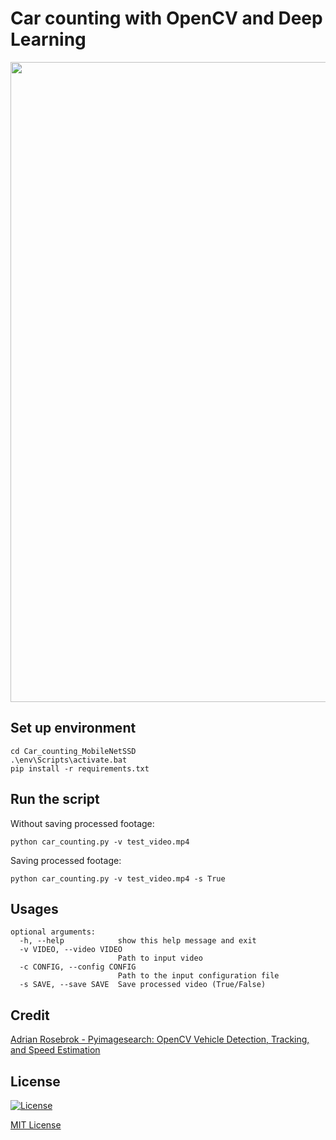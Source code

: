 # Car counting with OpenCV and Deep Learning

<p align = "center"><img src="./processe_video.gif" width = 1024></p>

## Set up environment
```
cd Car_counting_MobileNetSSD
.\env\Scripts\activate.bat
pip install -r requirements.txt
```

## Run the script

Without saving processed footage:
```
python car_counting.py -v test_video.mp4
```

Saving processed footage:
```
python car_counting.py -v test_video.mp4 -s True
```
## Usages

```
optional arguments:
  -h, --help            show this help message and exit
  -v VIDEO, --video VIDEO
                        Path to input video
  -c CONFIG, --config CONFIG
                        Path to the input configuration file
  -s SAVE, --save SAVE  Save processed video (True/False)
```

## Credit
[Adrian Rosebrok - Pyimagesearch: OpenCV Vehicle Detection, Tracking, and Speed Estimation](https://www.pyimagesearch.com/2019/12/02/opencv-vehicle-detection-tracking-and-speed-estimation/)

## License
[![License](http://img.shields.io/:license-mit-blue.svg?style=flat-square)](http://badges.mit-license.org)

[MIT License](./LICENSE)
